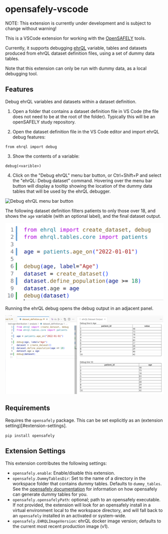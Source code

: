 # opensafely-vscode

NOTE: This extension is currently under development and is subject to change without warning!

This is a VSCode extension for working with the [OpenSAFELY](www.opensafely.org) tools.

Currently, it supports debugging [ehrQL](https://docs.opensafely.org/ehrql) variable, tables and
datasets produced from ehrQL dataset definition files, using a set of dummy data tables.

Note that this extension can only be run with dummy data, as a local debugging tool.


## Features

Debug ehrQL variables and datasets within a dataset definition.

1. Open a folder that contains a dataset definition file in VS Code (the file does not
  need to be at the root of the folder). Typically this will be an openSAFELY study repository.

2. Open the dataset definition file in the VS Code editor and import ehrQL debug features:
  ```
  from ehrql import debug
  ```

3. Show the contents of a variable:
  ```
  debug(<varible>)
  ```

4. Click on the "Debug ehrQL" menu bar button, or Ctrl+Shift+P and select the "ehrQL: Debug dataset"
command. Hovering over the menu bar button will display a tooltip showing the location of the
dummy data tables that will be used by the ehrQL debugger.

![Debug ehrQL menu bar button](media/images/menu_bar_button.png)

The following dataset definition filters patients to only those over 18, and shows the
`age` variable (with an optional label), and the final dataset output. 

![dataset definition](media/images/dataset_definition.png)

Running the ehrQL debug opens the debug output in an adjacent panel.

![ehrQL debug output](media/images/ehrQL_debug.png)


## Requirements

Requires the `opensafely` package. This can be set explicitly as an (extension setting)[#extension-settings]. 

```pip install opensafely```

## Extension Settings

This extension contributes the following settings:

* `opensafely.enable`: Enable/disable this extension.
* `opensafely.DummyTablesDir`: Set to the name of a directory in the workspace folder that
  contains dummy tables. Defaults to `dummy_tables`. See the
  [opensafely documentation](https://docs.opensafely.org/ehrql/how-to/dummy-data/#supply-your-own-dummy-tables)
  for information on how opensafely can generate dummy tables for you.
* `opensafely.opensafelyPath`: optional; path to an opensafely executable. If not provided,
  the extension will look for an opensafely install in a virtual environment local to the
  workspace directory, and will fall back to an `opensafely` installed in an activated or
  system-wide.
* `opensafely.EHRQLImageVersion`: ehrQL docker image version; defaults to the current most recent
  production image (v1).

